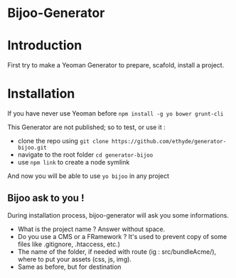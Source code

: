 Bijoo-Generator
===============


# Introduction
First try to make a Yeoman Generator to prepare, scafold, install a project.

# Installation


If you have never use Yeoman before
```npm install -g yo bower grunt-cli```

This Generator are not published; so to test, or use it :

* clone the repo using ```git clone https://github.com/ethyde/generator-bijoo.git```
* navigate to the root folder ```cd generator-bijoo```
* use ```npm link``` to create a node symlink

And now you will be able to use ```yo bijoo``` in any project

## Bijoo ask to you !

During installation process, bijoo-generator will ask you some informations.

* What is the project name ? Answer without space.
* Do you use a CMS or a FRamework ? It's used to prevent copy of some files like .gitignore, .htaccess, etc.)
* The name of the folder, if needed with route (ig : src/bundleAcme/), where to put your assets (css, js, img).
* Same as before, but for destination
